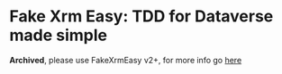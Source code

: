 ﻿Fake Xrm Easy: TDD for Dataverse made simple
=================================================================================

**Archived**, please use FakeXrmEasy v2+, for more info go [here](https://github.com/DynamicsValue/fake-xrm-easy)
